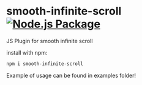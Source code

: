 # smooth-infinite-scroll [![Node.js Package](https://github.com/tim124810/smooth-infinite-scroll/actions/workflows/npm-publish.yml/badge.svg?event=release)](https://github.com/tim124810/smooth-infinite-scroll/actions/workflows/npm-publish.yml)

JS Plugin for smooth infinite scroll

install with npm:
```sh
npm i smooth-infinite-scroll
```
Example of usage can be found in examples folder!

